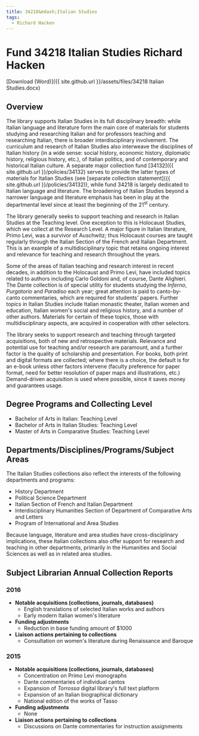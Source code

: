 ```yaml
---
title: 34218&mdash;Italian Studies
tags:
  - Richard Hacken
---
```

# <span>Fund 34218</span> Italian Studies <span>Richard Hacken</span>

[Download (Word)]({{ site.github.url }}/assets/files/34218 Italian Studies.docx)

## Overview

The library supports Italian Studies in its full disciplinary breadth: while Italian language and literature form the main core of materials for students studying and researching Italian and for professors teaching and researching Italian, there is broader interdisciplinary involvement. The curriculum and research of Italian Studies also interweave the disciplines of Italian history (in a wide sense: social history, economic history, diplomatic history, religious history, etc.), of Italian politics, and of contemporary and historical Italian culture. A separate major collection fund [34132]({{ site.github.url }}/policies/34132) serves to provide the latter types of materials for Italian Studies (see [separate collection statement]({{ site.github.url }}/policies/34132)), while fund 34218 is largely dedicated to Italian language and literature. The broadening of Italian Studies beyond a narrower language and literature emphasis has been in play at the departmental level since at least the beginning of the 21<sup>st</sup> century.

The library generally seeks to support teaching and research in Italian Studies at the Teaching level. One exception to this is Holocaust Studies, which we collect at the Research Level. A major figure in Italian literature, Primo Levi, was a survivor of Auschwitz; thus Holocaust courses are taught regularly through the Italian Section of the French and Italian Department. This is an example of a multidisciplinary topic that retains ongoing interest and relevance for teaching and research throughout the years.

Some of the areas of Italian teaching and research interest in recent decades, in addition to the Holocaust and Primo Levi, have included topics related to authors including Carlo Goldoni and, of course, Dante Alighieri. The Dante collection is of special utility for students studying the _Inferno_, _Purgatorio_ and _Paradiso_ each year; great attention is paid to canto-by-canto commentaries, which are required for students' papers. Further topics in Italian Studies include Italian monastic theater, Italian women and education, Italian women's social and religious history, and a number of other authors. Materials for certain of these topics, those with multidisciplinary aspects, are acquired in cooperation with other selectors.

The library seeks to support research and teaching through targeted acquisitions, both of new and retrospective materials. Relevance and potential use for teaching and/or research are paramount, and a further factor is the quality of scholarship and presentation. For books, both print and digital formats are collected; where there is a choice, the default is for an e-book unless other factors intervene (faculty preference for paper format, need for better resolution of paper maps and illustrations, etc.)  Demand-driven acquisition is used where possible, since it saves money and guarantees usage.

## Degree Programs and Collecting Level

- Bachelor of Arts in Italian: Teaching Level
- Bachelor of Arts in Italian Studies: Teaching Level
- Master of Arts in Comparative Studies: Teaching Level

## Departments/Disciplines/Programs/Subject Areas

The Italian Studies collections also reflect the interests of the following departments and programs:

- History Department
- Political Science Department
- Italian Section of French and Italian Department
- Interdisciplinary Humanities Section of Department of Comparative Arts and Letters
- Program of International and Area Studies

Because language, literature and area studies have cross-disciplinary implications, these Italian collections also offer support for research and teaching in other departments, primarily in the Humanities and Social Sciences as well as in related area studies.

## Subject Librarian Annual Collection Reports

### 2016
- **Notable acquisitions (collections, journals, databases)**
  - English translations of selected Italian works and authors
  - Early modern Italian women's literature
- **Funding adjustments**
  - Reduction in base funding amount of $1000
- **Liaison actions pertaining to collections**
  - Consultation on women's literature during Renaissance and Baroque

### 2015
- **Notable acquisitions (collections, journals, databases)**
  - Concentration on Primo Levi monographs
  - Dante commentaries of individual cantos
  - Expansion of _Torrossa_ digital library's full text platform
  - Expansion of an Italian biographical dictionary
  - National edition of the works of Tasso
- **Funding adjustments**
  - None
- **Liaison actions pertaining to collections**
  - Discussions on Dante commentaries for instruction assignments
